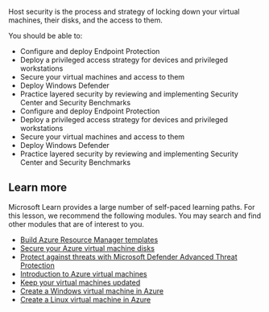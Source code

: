 
Host security is the process and strategy of locking down your virtual machines, their disks, and the access to them.

You should be able to:

 -  Configure and deploy Endpoint Protection
 -  Deploy a privileged access strategy for devices and privileged workstations
 -  Secure your virtual machines and access to them
 -  Deploy Windows Defender
 -  Practice layered security by reviewing and implementing Security Center and Security Benchmarks
 -  Configure and deploy Endpoint Protection
 -  Deploy a privileged access strategy for devices and privileged workstations
 -  Secure your virtual machines and access to them
 -  Deploy Windows Defender
 -  Practice layered security by reviewing and implementing Security Center and Security Benchmarks

## Learn more

Microsoft Learn provides a large number of self-paced learning paths. For this lesson, we recommend the following modules. You may search and find other modules that are of interest to you.

 -  [Build Azure Resource Manager templates](/training/modules/create-azure-resource-manager-template-vs-code/)
 -  [Secure your Azure virtual machine disks](/training/modules/secure-your-azure-virtual-machine-disks/)
 -  [Protect against threats with Microsoft Defender Advanced Threat Protection](/training/modules/m365-security-threat-protect/)
 -  [Introduction to Azure virtual machines](/training/modules/intro-to-azure-virtual-machines/)
 -  [Keep your virtual machines updated](/training/modules/keep-your-virtual-machines-updated/)
 -  [Create a Windows virtual machine in Azure](/training/modules/create-windows-virtual-machine-in-azure/)
 -  [Create a Linux virtual machine in Azure](/training/modules/create-linux-virtual-machine-in-azure/)
